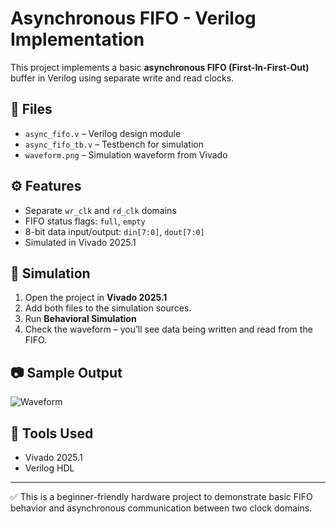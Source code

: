 # Asynchronous FIFO - Verilog Implementation

This project implements a basic **asynchronous FIFO (First-In-First-Out)** buffer in Verilog using separate write and read clocks.

## 📁 Files

- `async_fifo.v` – Verilog design module
- `async_fifo_tb.v` – Testbench for simulation
- `waveform.png` – Simulation waveform from Vivado

## ⚙️ Features

- Separate `wr_clk` and `rd_clk` domains
- FIFO status flags: `full`, `empty`
- 8-bit data input/output: `din[7:0]`, `dout[7:0]`
- Simulated in Vivado 2025.1

## 🧪 Simulation

1. Open the project in **Vivado 2025.1**
2. Add both files to the simulation sources.
3. Run **Behavioral Simulation**
4. Check the waveform – you’ll see data being written and read from the FIFO.

## 📷 Sample Output

![Waveform](waveform.png)

## 🔧 Tools Used

- Vivado 2025.1
- Verilog HDL

---

✅ This is a beginner-friendly hardware project to demonstrate basic FIFO behavior and asynchronous communication between two clock domains.
